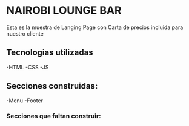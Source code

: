 # NAIROBI LOUNGE BAR
<p>
Esta es la muestra de Langing Page con Carta de precios incluida para nuestro cliente
<p>

## Tecnologias utilizadas
-HTML
-CSS
-JS

## Secciones construidas:
-Menu
-Footer


### Secciones que faltan construir:

